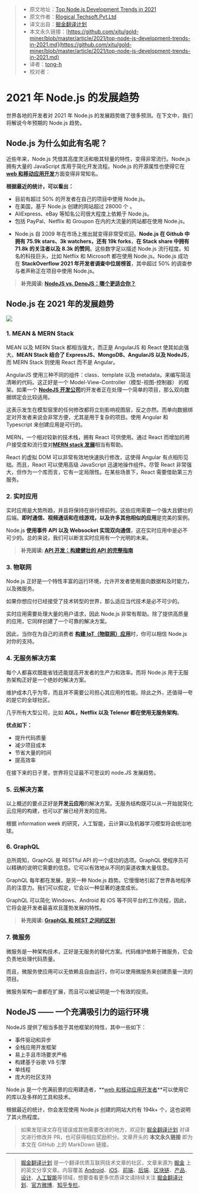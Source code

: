 > * 原文地址：[Top Node.js Development Trends in 2021](https://javascript.plainenglish.io/top-node-js-development-trends-in-2021-807f27fdf1b8)
> * 原文作者：[Rlogical Techsoft.Pvt.Ltd](https://medium.com/@rlogicaltech)
> * 译文出自：[掘金翻译计划](https://github.com/xitu/gold-miner)
> * 本文永久链接：[https://github.com/xitu/gold-miner/blob/master/article/2021/top-node-js-development-trends-in-2021.md](https://github.com/xitu/gold-miner/blob/master/article/2021/top-node-js-development-trends-in-2021.md)
> * 译者：[tong-h](https://github.com/Tong-H)
> * 校对者：

# 2021 年 Node.js 的发展趋势

世界各地的开发者对 2021 年 Node.js 的发展趋势做了很多预测。在下文中，我们将解说今年预期的 Node.js 趋势。

## Node.js 为什么如此有名呢？

近些年来，Node.js 凭借其高度灵活和极其轻量的特性，变得非常流行。Node.js 拥有大量的 JavaScript 库用于简化开发流程。Node.js 的开源属性也使得它在 [**web 和移动应用开发**](https://www.rlogical.com/)方面变得非常知名。

**根据最近的统计，可以看出：**

- 目前有超过 50% 的开发者在自己的项目中使用 Node.js。
- 在美国，基于 Node.js 创建的网站超过 28000 个 。
- AliExpress、eBay 等知名公司很大程度上依赖于 Node.js。
- 包括 PayPal、Netflix 和 Groupon 在内的大流量的网站都在使用 Node.js。
  
* Node.js 自 2009 年在市场上推出就变得非常受欢迎。**Node.js 在 Github 中拥有 75.9k stars、3k watchers，还有 19k forks**，**在 Stack share 中拥有 71.8k 的关注者以及 8.3k 的赞同**。这些数字足以描述 Node.js 流行程度。知名的科技巨头，比如 Netflix 和 Microsoft 都在使用 Node.js。Node.js 成功在 **StackOverflow 2021 年开发者调查中位居榜首**，其中超过 50% 的调查参与者声称正在项目中使用 Node.js。

> **补充阅读: [NodeJS vs. DenoJS：哪个更适合你？](https://www.rlogical.com/blog/nodejs-vs-denojs-which-is-better-for-you/)**

## Node.js 在 2021 年的发展趋势

![](https://cdn-images-1.medium.com/max/2400/1*7_yuqUYbAl-9bHsPgtcPgA.png)

### 1. MEAN & MERN Stack

MEAN 以及 MERN Stack 都相当强大，而正是 AngularJS 和 React 使其如此强大。**MEAN Stack 结合了 ExpressJS、MongoDB、AngularJS 以及 NodeJS**，而 MERN Stack 则使用 React 而不是 Angular。

AngularJS 使用三种不同的组件：class、template 以及 metadata，来编写简洁清晰的代码。这正好是一个 Model-View-Controller（模型-视图-控制器） 的框架。如果一个 [**NodeJS 开发公司**](https://www.rlogical.com/hire-dedicated-developers/hire-node-js-developer/)的开发者正在处理一个简单的项目，那么双向数据绑定会比较适用。

这表示发生在模型层里的任何修改都将立刻影响视图层，反之亦然。而单向数据绑定对开发者来说会非常方便，尤其是用于复杂的项目。使用 Angular 和 Typescript 来创建应用是可行的。

MERN，一个相对较新的技术栈，拥有 React 可供使用。通过 React 而增加的用户接受度和流行度对[**MERN stack 发展**](https://www.rlogical.com/hire-dedicated-developers/hire-mern-stack-developer/)相当有帮助。

React 的虚拟 DOM 可以非常有效地快速执行修改，这使得 Angular 有点相形见绌。而且，React 可以使用高级 JavaScript 迅速地操作组件。尽管 React 非常强大，但作为一个库而言，它有一定局限性。在某些场景下，React 需要借助第三方服务。

### 2. 实时应用

实时应用是大势所趋，并且将保持在排行榜前列。这些应用需要一个强大且健壮的后端。**即时通信、视频通话和在线游戏，以及许多其他相似的应用**是完美的案例。

Node.js **使用事件 API 以及 Websocket 实现双向通信**，这在实时应用中是必不可少的。总的来说，我们可以断言实时应用有一个光明的未来。

> **补充阅读: [API 开发：构建健壮的 API 的完整指南](https://www.rlogical.com/blog/api-development-complete-guide-to-building-robust-apis/)**

### 3. 物联网

Node.js 正好是一个特性丰富的运行环境，允许开发者使用面向数据和及时能力，以及微服务。

如果你想应付已经接受了技术转型的世界，那么适应当代技术是必不可少的。

实时应用需要处理大量的用户请求，因此 Node.js 非常有帮助。除了提供高质量的应用，它同样创建了一个可靠的解决方案。

因此，当你在为自己的消费者 [**构建 IoT（物联网）应用**](https://www.rlogical.com/iot-development/)时，你可以相信 Node.js 对你的支持。

### 4. 无服务解决方案

每个人都喜欢既能省钱还能提高开发者的生产力和效率。而将 Node.js 用于无服务架构正好是一个绝妙的解决方案。

维护成本几乎为零，而且并不需要公司担心其应用的性能。除此之外，还值得一夸的是它的全球社区。

几乎所有大型公司，比如 **AOL，Netflix 以及 Telenor 都在使用无服务架构**。

**优点如下：**

- 提升代码质量
- 减少项目成本
- 节省大量的时间
- 提高效率

在接下来的日子里，世界将见证最不可思议的 node.JS 发展趋势。

### 5. 云解决方案

以上概述的要点正好是**开发云应用**的解决方案。无服务结构既可以从一开始就简化云应用的构建，也可以扩展已经开发的应用。

根据 information week 的研究，人工智能，云计算以及机器学习模型将会统治地球。

### 6. GraphQL

总所周知，GraphQL 是 RESTful API 的一个成功的选项。GraphQL 使程序员可以精确的说明它需要的信息。它可以有效地从不同的渠道收集大量信息。

GraphQL 每年都在发展，是另一种 Node.js 趋势。它慢慢地引起了世界各地程序员的注意力。我们可以假定，它会以一种显著的速度成长。

GraphQL 可以简化 Windows、Android 和 iOS 等不同平台的工作流程，因此，它将会是开发者最喜欢且蓬勃发展的特性。

> **补充阅读: [GraphQL 和 REST 之间的区别](https://www.rlogical.com/blog/differences-between-graphql-and-rest/)**

### 7. 微服务

微服务是一种架构技术，正好是无服务的替代方案。代码维护依赖于微服务，它会负责地处理代码质量。

而且，微服务使应用可以无依赖且自由运行，你可以使用微服务来创建质量一流的项目。

微服务架构一直都在扩展，而且可以被证明是一个有效的投资。

## NodeJS —— 一个充满吸引力的运行环境

NodeJS 提供了相当多胜于其他框架的特性，其中一些如下：

- 事件驱动和异步
- 全栈应用开发框架
- 易上手且市场要求严格
- 构建基于谷歌 V8 引擎
- 单线程
- 庞大的社区支持

Node.js 是一个充满前景的应用建造者，**[web 和移动应用开发者](https://www.rlogical.com/hire-dedicated-developers)**可以使用它的库以及多样的工具和技术。

根据最近的统计，你会发现使用 Node.js 创建的网站大约有 194k+ 个，这也说明了其火热程度。

> 如果发现译文存在错误或其他需要改进的地方，欢迎到 [掘金翻译计划](https://github.com/xitu/gold-miner) 对译文进行修改并 PR，也可获得相应奖励积分。文章开头的 **本文永久链接** 即为本文在 GitHub 上的 MarkDown 链接。

---

> [掘金翻译计划](https://github.com/xitu/gold-miner) 是一个翻译优质互联网技术文章的社区，文章来源为 [掘金](https://juejin.im) 上的英文分享文章。内容覆盖 [Android](https://github.com/xitu/gold-miner#android)、[iOS](https://github.com/xitu/gold-miner#ios)、[前端](https://github.com/xitu/gold-miner#前端)、[后端](https://github.com/xitu/gold-miner#后端)、[区块链](https://github.com/xitu/gold-miner#区块链)、[产品](https://github.com/xitu/gold-miner#产品)、[设计](https://github.com/xitu/gold-miner#设计)、[人工智能](https://github.com/xitu/gold-miner#人工智能)等领域，想要查看更多优质译文请持续关注 [掘金翻译计划](https://github.com/xitu/gold-miner)、[官方微博](http://weibo.com/juejinfanyi)、[知乎专栏](https://zhuanlan.zhihu.com/juejinfanyi)。
